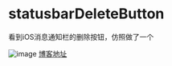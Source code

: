# statusbarDeleteButton
看到iOS消息通知栏的删除按钮，仿照做了一个

![image](https://github.com/zackschen/statusbarDeleteButton/blob/master/按钮.gif)
[博客地址](http://www.jianshu.com/p/e4cddf9f9923)
